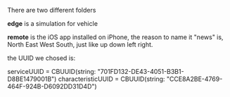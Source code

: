 There are two different folders 

**edge** is a simulation for vehicle

**remote** is the iOS app installed on iPhone, the reason to name it "news" is, North East West South, just like up down left right. 


the UUID we chosed is:

serviceUUID = CBUUID(string: "701FD132-DE43-4051-B3B1-D8BE1479001B")
characteristicUUID = CBUUID(string: "CCE8A2BE-4769-464F-924B-D6092DD31D4D")
